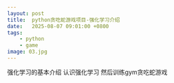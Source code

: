 ```yaml
---
layout: post
title:  python贪吃蛇游戏项目-强化学习介绍
date:   2025-08-07 09:01:00 +0800
tags: 
    - python
    - game
image: 03.jpg
---
```


强化学习的基本介绍 认识强化学习 然后训练gym贪吃蛇游戏